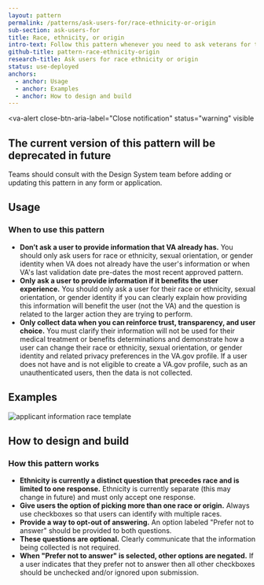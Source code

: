 ```yaml
---
layout: pattern
permalink: /patterns/ask-users-for/race-ethnicity-or-origin
sub-section: ask-users-for
title: Race, ethnicity, or origin
intro-text: Follow this pattern whenever you need to ask veterans for their race, ethnicity, or origin. 
github-title: pattern-race-ethnicity-origin
research-title: Ask users for race ethnicity or origin
status: use-deployed
anchors:
  - anchor: Usage
  - anchor: Examples
  - anchor: How to design and build
---
```


<va-alert
  close-btn-aria-label="Close notification"
  status="warning"
  visible
>
  <h2 slot="headline">
    The current version of this pattern will be deprecated in future
  </h2>
  <div>
    <p className="vads-u-margin-y--0">
      Teams should consult with the Design System team before adding or updating this pattern in any form or application.
    </p>
  </div>
</va-alert>

## Usage

### When to use this pattern

* **Don’t ask a user to provide information that VA already has.** You should only ask users for race or ethnicity, sexual orientation, or gender identity when VA does not already have the user's information or when VA's last validation date pre-dates the most recent approved pattern.
* **Only ask a user to provide information if it benefits the user experience.** You should only ask a user for their race or ethnicity, sexual orientation, or gender identity if you can clearly explain how providing this information will benefit the user (not the VA) and the question is related to the larger action they are trying to perform.
* **Only collect data when you can reinforce trust, transparency, and user choice.** You must clarify their information will not be used for their medical treatment or benefits determinations and demonstrate how a user can change their race or ethnicity, sexual orientation, or gender identity and related privacy preferences in the VA.gov profile. If a user does not have and is not eligible to create a VA.gov profile, such as an unauthenticated users, then the data is not collected.

## Examples

![applicant information race template]({{site.baseurl}}/images/patterns/ask-users-for/race-ethnicity-or-origin/race-ethnicity-or-origin.png) 

## How to design and build 

### How this pattern works

* **Ethnicity is currently a distinct question that precedes race and is limited to one response.** Ethnicity is currently separate (this may change in future) and must only accept one response.
* **Give users the option of picking more than one race or origin.** Always use checkboxes so that users can identify with multiple races. 
* **Provide a way to opt-out of answering.** An option labeled "Prefer not to answer" should be provided to both questions.
* **These questions are optional.** Clearly communicate that the information being collected is not required.
* **When "Prefer not to answer" is selected, other options are negated.** If a user indicates that they prefer not to answer then all other checkboxes should be unchecked and/or ignored upon submission.
